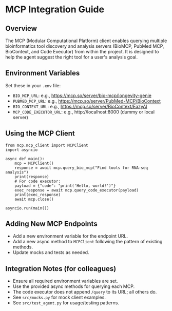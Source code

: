 # MCP Integration Guide

## Overview
The MCP (Modular Computational Platform) client enables querying multiple bioinformatics tool discovery and analysis servers (BioMCP, PubMed MCP, BioContext, and Code Executor) from within the project. It is designed to help the agent suggest the right tool for a user's analysis goal.

## Environment Variables
Set these in your `.env` file:

- `BIO_MCP_URL`: e.g., https://mcp.so/server/bio-mcp/longevity-genie
- `PUBMED_MCP_URL`: e.g., https://mcp.so/server/PubMed-MCP/BioContext
- `BIO_CONTEXT_URL`: e.g., https://mcp.so/server/BioContext/EazyAl
- `MCP_CODE_EXECUTOR_URL`: e.g., http://localhost:8000 (dummy or local server)

## Using the MCP Client

```
from mcp.mcp_client import MCPClient
import asyncio

async def main():
    mcp = MCPClient()
    response = await mcp.query_bio_mcp("Find tools for RNA-seq analysis")
    print(response)
    # For code executor:
    payload = {"code": "print('Hello, world!')"}
    exec_response = await mcp.query_code_executor(payload)
    print(exec_response)
    await mcp.close()

asyncio.run(main())
```

## Adding New MCP Endpoints
- Add a new environment variable for the endpoint URL.
- Add a new async method to `MCPClient` following the pattern of existing methods.
- Update mocks and tests as needed.

## Integration Notes (for colleagues)
- Ensure all required environment variables are set.
- Use the provided async methods for querying each MCP.
- The code executor does not append `/query` to its URL; all others do.
- See `src/mocks.py` for mock client examples.
- See `src/test_agent.py` for usage/testing patterns. 